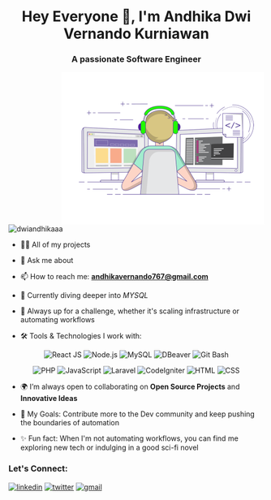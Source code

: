 <h1 align="center">Hey Everyone 👋, I'm Andhika Dwi Vernando Kurniawan</h1>
<h3 align="center">A passionate Software Engineer</h3>
<img align="right" alt="Coding" width="400" src="https://raw.githubusercontent.com/devSouvik/devSouvik/master/gif3.gif">
<p align="left"> <img src="https://komarev.com/ghpvc/?username=dwiandhikaaa&label=Profile%20views&color=0e75b6&style=flat" alt="dwiandhikaaa" /> </p>

 - 👨‍💻 All of my projects 

- 💬 Ask me about

- 📫 How to reach me: **andhikavernando767@gmail.com**

- 🌱 Currently diving deeper into *MYSQL*

- 🚀 Always up for a challenge, whether it's scaling infrastructure or automating workflows

- 🛠️ Tools & Technologies I work with:

<div align="center">
  
  ![React JS](https://img.shields.io/badge/-React-61DAFB?logo=react&logoColor=white&style=flat)
  ![Node.js](https://img.shields.io/badge/-Node.js-339933?logo=node.js&logoColor=white&style=flat)
  ![MySQL](https://img.shields.io/badge/-MySQL-4479A1?logo=mysql&logoColor=white&style=flat)
  ![DBeaver](https://img.shields.io/badge/-DBeaver-373737?logo=dbeaver&logoColor=white&style=flat)
  ![Git Bash](https://img.shields.io/badge/-Git%20Bash-F05032?logo=git&logoColor=white&style=flat)

</div>

<div align="center">
  
  ![PHP](https://img.shields.io/badge/-PHP-777BB4?logo=php&logoColor=white&style=flat)
  ![JavaScript](https://img.shields.io/badge/-JavaScript-F7DF1E?logo=javascript&logoColor=black&style=flat)
  ![Laravel](https://img.shields.io/badge/-Laravel-FF2D20?logo=laravel&logoColor=white&style=flat)
  ![CodeIgniter](https://img.shields.io/badge/-CodeIgniter-DD4814?logo=codeigniter&logoColor=white&style=flat)
  ![HTML](https://img.shields.io/badge/-HTML-E34F26?logo=html5&logoColor=white&style=flat)
  ![CSS](https://img.shields.io/badge/-CSS-1572B6?logo=css3&logoColor=white&style=flat)

</div>


- 🌍 I’m always open to collaborating on **Open Source Projects** and **Innovative Ideas**

- 🎯 My Goals: Contribute more to the Dev community and keep pushing the boundaries of automation

- ✨ Fun fact: When I'm not automating workflows, you can find me exploring new tech or indulging in a good sci-fi novel

<h3 align="left">Let's Connect:</h3>
<p align="left">
  <a href="https://www.linkedin.com/in/dwiandhikaaa/" target="_blank"><img align="center" src="https://img.shields.io/badge/-LinkedIn-0A66C2?logo=linkedin&logoColor=white&style=flat" alt="linkedin" /></a>
  <a href="https://twitter.com/dwiandhikaaa" target="_blank"><img align="center" src="https://img.shields.io/badge/-Twitter-1DA1F2?logo=twitter&logoColor=white&style=flat" alt="twitter" /></a>
  <a href="andhikavernando767@gmail.com" target="_blank"><img align="center" src="https://img.shields.io/badge/-Gmail-EA4335?logo=gmail&logoColor=white&style=flat" alt="gmail" /></a>
</p>

